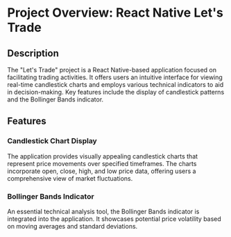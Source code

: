 # Project Overview: React Native Let's Trade

## Description
The "Let's Trade" project is a React Native-based application focused on facilitating trading activities. It offers users an intuitive interface for viewing real-time candlestick charts and employs various technical indicators to aid in decision-making. Key features include the display of candlestick patterns and the Bollinger Bands indicator.

## Features

### Candlestick Chart Display
The application provides visually appealing candlestick charts that represent price movements over specified timeframes. The charts incorporate open, close, high, and low price data, offering users a comprehensive view of market fluctuations.

### Bollinger Bands Indicator
An essential technical analysis tool, the Bollinger Bands indicator is integrated into the application. It showcases potential price volatility based on moving averages and standard deviations.
